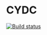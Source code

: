 # CYDC

[![Build status](https://sdcb.visualstudio.com/DefaultCollection/e8fabec9-352d-4ff7-a2b6-30ce3c32134e/_apis/build/repos/TfsVersionControl/badge?branchName=%24%2fsdlife&repoId=)](https://sdcb.visualstudio.com)
